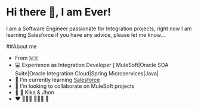 # Hi there 👋, I am Ever!
I am a Software Engineer passionate for Integration projects, right now I am learning Salesforce if you have any advice, please let me know...

<!--
**everardofq/everardofq** is a ✨ _special_ ✨ repository because its `README.md` (this file) appears on your GitHub profile.

Here are some ideas to get you started:

- 🔭 I’m currently working on ...
- 🌱 I’m currently learning ...
- 👯 I’m looking to collaborate on ...
- 🤔 I’m looking for help with ...
- 💬 Ask me about ...
- 📫 How to reach me: ...
- 😄 Pronouns: ...
- ⚡ Fun fact: ...
-->
##About me
- From 🇲🇽
- 💻 Experience as Integration Developer [ MuleSoft|Oracle SOA Suite|Oracle Integration Cloud|Spring Microservices|Java|
- 🌱 I’m currently learning [Salesforce](https://www.salesforce.com/mx/)
- 👯 I’m looking to collaborate on MuleSoft projects
- 🦜 🦜 Kika & Jhon
- ❤️ 🚴🏼‍♂️ ⛹🏽‍♂️ 🏀
